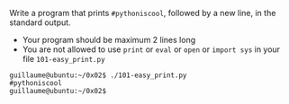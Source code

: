 Write a program that prints ```#pythoniscool```, followed by a new line, in the standard output.
- Your program should be maximum 2 lines long
- You are not allowed to use ```print``` or ```eval``` or ```open``` or ```import sys``` in your file ```101-easy_print.py```
```
guillaume@ubuntu:~/0x02$ ./101-easy_print.py
#pythoniscool
guillaume@ubuntu:~/0x02$
```

